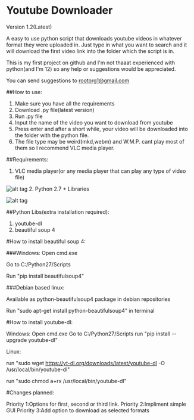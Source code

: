 # Youtube Downloader


Version 1.2(Latest)

A easy to use python script that downloads youtube videos in whatever format they were uploaded in. Just type in what you want to search and it will download the first video link into the folder which the script is in.

This is my first project on github and I'm not thaaat experienced with python(and I'm 12) so any help or suggestions would be appreciated.

You can send suggestions to rootorg1@gmail.com

##How to use:

1. Make sure you have all the requirements
2. Download .py file(latest version)
3. Run .py file
4. Input the name of the video you want to download from youtube
5. Press enter and after a short while, your video will be downloaded into the folder with the python file.
6. The file type may be weird(mkd,webm) and W.M.P. cant play most of them so I recommend VLC media player.

##Requirements:
1. VLC media player(or any media player that can play any type of video file)

![alt tag](http://getpcsoft.wikisend.com/img_howto/0/309/vlc%20media%20player.jpg)
2. Python 2.7 + Libraries

![alt tag](https://s3.amazonaws.com/codementor_content/Python+Martijn+Office+Hour/Python_logo_and_wordmark.png)

##Python Libs(extra installation required):
1. youtube-dl
2. beautiful soup 4

#How to install beautiful soup 4:

###Windows:
Open cmd.exe

Go to C:/Python27/Scripts

Run "pip install beautifulsoup4"

###Debian based linux:

Available as python-beautifulsoup4 package in debian repositories

Run "sudo apt-get install python-beautifulsoup4" in terminal

#How to install youtube-dl:

Windows:
Open cmd.exe
Go to C:/Python27/Scripts
run "pip install --upgrade youtube-dl"

Linux:

run "sudo wget https://yt-dl.org/downloads/latest/youtube-dl -O /usr/local/bin/youtube-dl"

run "sudo chmod a+rx /usr/local/bin/youtube-dl"

#Changes planned:

Priority 1:Options for first, second or third link.
Priority 2:Impliment simple GUI
Priority 3:Add option to download as selected formats
